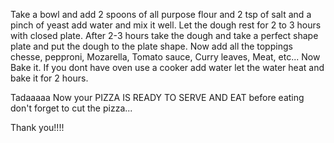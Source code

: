 Take a bowl and add 2 spoons of all purpose flour and 2 tsp of salt and a pinch of yeast add water and mix it well.
Let the dough rest for 2 to 3 hours with closed plate.
After 2-3 hours take the dough and take a perfect shape plate and put the dough to the plate shape.
Now add all the toppings 
chesse, pepproni, Mozarella, Tomato sauce, Curry leaves, Meat, etc...
Now Bake it. If you dont have oven use a cooker add water let the water heat and bake it for 2 hours.


Tadaaaaa Now your PIZZA IS READY TO SERVE AND EAT 
before eating don't forget to cut the pizza...

Thank you!!!!